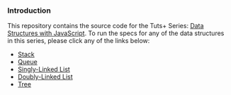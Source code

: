### Introduction
This repository contains the source code for the Tuts+ Series: [Data Structures with JavaScript][1]. To run the specs for any of the data structures in this series, please click any of the links below:  

- [Stack][2]
- [Queue][3]
- [Singly-Linked List][4]
- [Doubly-Linked List][5]
- [Tree][6]

[1]: ()
[2]: ()
[3]: ()
[4]: ()
[5]: ()
[6]: ()